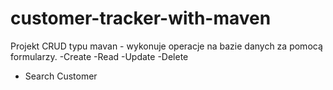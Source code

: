 # customer-tracker-with-maven

Projekt CRUD typu mavan - wykonuje operacje na bazie danych za pomocą formularzy.
-Create
-Read
-Update
-Delete
- Search Customer
